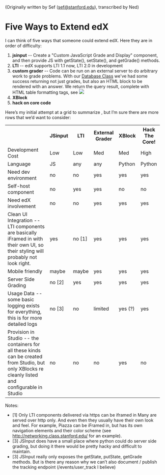 (Originally written by Sef (<sef@stanford.edu>), transcribed by Ned)

# Five Ways to Extend edX

I can think of five ways that someone could extend edX.  Here they are in order of difficulty:

1. **jsinput** -- Create a "Custom JavaScript Grade and Display" component, and then provide JS with getState(), setState(), and getGrade() methods.
2. **LTI** -- edX supports LTI 1.1 now, LTI 2.0 in development
3. **custom grader** -- Code can be run on an external server to do arbitrary work to grade problems.  With our [Database Class](http://db.class.stanford.edu/) we've had some success returning not just grades, but also an HTML block to be rendered with an answer.  We return the query result, complete with HTML table formatting tags, see <img src="dbclass_external_grader.png">
4. **XBlock**
5. **hack on core code**

Here’s my initial attempt at a grid to summarize , but I’m sure there are more rows that we’d want to consider:

<table>
<tr>
<th>&nbsp;</th>
<th>JSinput</th>
<th>LTI</th>
<th>External Grader</th>
<th>XBlock</th>
<th>Hack The Core!</th>
</tr>
<tr>
<td>Development Cost</td>
<td>Low</td>
<td>Low</td>
<td>Med</td>
<td>Med</td>
<td>High</td>
</tr>
<tr>
<td>Language</td>
<td>JS</td>
<td>any</td>
<td>any</td>
<td>Python</td>
<td>Python</td>
</tr>
<tr>
<td>Need dev environment</td>
<td>no</td>
<td>no</td>
<td>yes</td>
<td>yes</td>
<td>yes</td>
</tr>
<tr>
<td>Self-host component</td>
<td>no</td>
<td>yes</td>
<td>yes</td>
<td>no</td>
<td>no</td>
</tr>
<tr>
<td>Need edX involvement</td>
<td>no</td>
<td>no</td>
<td>yes</td>
<td>yes</td>
<td>yes</td>
</tr>
<tr>
<td>Clean UI Integration -- LTI components are basically iFramed in with their own UI, so their styling will probably not look right.</td>
<td>yes</td>
<td>no [1]</td>
<td>yes</td>
<td>yes</td>
<td>yes</td>
</tr>
<tr>
<td>Mobile friendly</td>
<td>maybe</td>
<td>maybe</td>
<td>yes</td>
<td>yes</td>
<td>yes</td>
</tr>
<tr>
<td>Server Side Grading</td>
<td>no [2]</td>
<td>yes</td>
<td>yes</td>
<td>yes</td>
<td>yes</td>
</tr>
<tr>
<td>Usage Data -- some basic logging exists for everything, this is for more detailed logs</td>
<td>no [3]</td>
<td>no</td>
<td>limited</td>
<td>yes (?)</td>
<td>yes</td>
</tr>
<td>Provision in Studio -- the containers for all these kinds can be created from Studio, but only XBlocks re cleanly listed and configurable in Studio</td>
<td>no</td>
<td>no</td>
<td>no</td>
<td>yes</td>
<td>no</td>
</tr>
</table>


Notes:
* [1] Only LTI components delivered via https can be iframed in  Many are served over http only.  And even then they usually have their own look and feel.  For example, Piazza can be iFramed in, but has its own navigation elements and their color scheme (see <http://networking.class.stanford.edu/> for an example).
* [3] JSInput does have a small place where python could do server side grading, but doing it there would be pretty hacky and difficult to maintain. 
* [3] JSInput really only exposes the getState, putState, getGrade methods.  But is there any reason why we can’t also document / publish the tracking endpoint (/events/user_track I believe)
